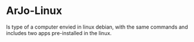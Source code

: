 # ArJo-Linux
Is type of a computer envied in linux debian, with the same commands and includes two apps pre-installed in the linux.
